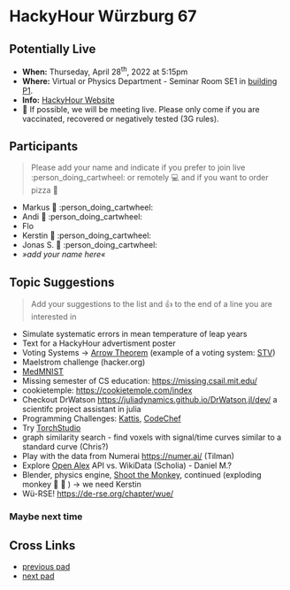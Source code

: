 # HackyHour Würzburg 67

## Potentially Live
 - **When:** Thurseday, April 28<sup>th</sup>, 2022 at 5:15pm 
  - **Where:** Virtual or Physics Department - Seminar Room SE1 in [building P1](https://wueaddress.uni-wuerzburg.de/search/map/3612).
 - **Info:** [HackyHour Website](http://hackyhour.github.io/Wuerzburg/)
 - :vertical_traffic_light:  If possible, we will be meeting live. Please only come if you are vaccinated, recovered or negatively tested (3G rules).

## Participants
> Please add your name and indicate if you prefer to join live :person_doing_cartwheel: or remotely :computer: and if you want to order pizza :pizza: 
 - Markus :pizza: :person_doing_cartwheel:
 - Andi :pizza: :person_doing_cartwheel:
 - Flo
 - Kerstin :pizza: :person_doing_cartwheel:
 - Jonas S. :pizza: :person_doing_cartwheel:
 - *»add your name here«*
 
## Topic Suggestions
> Add your suggestions to the list and :+1: to the end of a line you are interested in
  
 - Simulate systematic errors in mean temperature of leap years
 - Text for a HackyHour advertisment poster
 - Voting Systems → [Arrow Theorem](https://en.wikipedia.org/wiki/Arrow%27s_impossibility_theorem) (example of a voting system: [STV](https://en.wikipedia.org/wiki/Counting_single_transferable_votes#Meek))
 - Maelstrom challenge (hacker.org)
 - [MedMNIST](https://medmnist.com/)
 - Missing semester of CS education: https://missing.csail.mit.edu/
 - cookietemple: https://cookietemple.com/index
 - Checkout DrWatson https://juliadynamics.github.io/DrWatson.jl/dev/ a scientifc project assistant in julia
 - Programming Challenges: [Kattis](https://open.kattis.com/), [CodeChef](https://www.codechef.com)
 - Try [TorchStudio](https://www.torchstudio.ai/)
 - graph similarity search - find voxels with signal/time curves similar to a standard curve (Chris?)
 - Play with the data from Numerai https://numer.ai/ (Tilman)
 - Explore [Open Alex](https://docs.openalex.org/) API vs. WikiData (Scholia) - Daniel M.?
 - Blender, physics engine, [Shoot the Monkey](https://www.youtube.com/watch?v=0jGZnMf3rPo), continued (exploding monkey :hear_no_evil: :exploding_head: ) &rarr; we need Kerstin
 - Wü-RSE! https://de-rse.org/chapter/wue/

### Maybe next time

## Cross Links
 - [previous pad](https://hackyhour.github.io/Wuerzburg/pad_archive/HackyHour_Wuerzburg_66)
 - [next pad](https://hackyhour.github.io/Wuerzburg/pad_archive/HackyHour_Wuerzburg_68)
